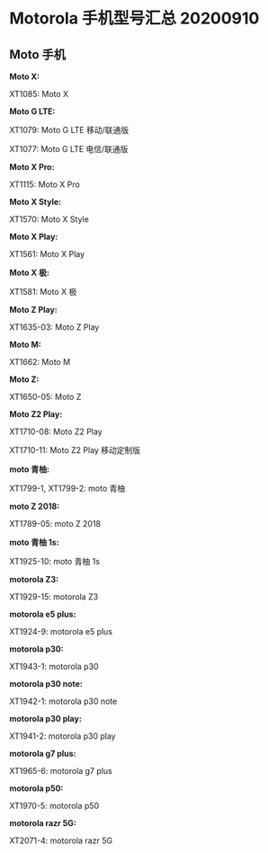 # Motorola 手机型号汇总 20200910

## Moto 手机

**Moto X:**

XT1085: Moto X

**Moto G LTE:**

XT1079: Moto G LTE 移动/联通版

XT1077: Moto G LTE 电信/联通版

**Moto X Pro:**

XT1115: Moto X Pro

**Moto X Style:**

XT1570: Moto X Style

**Moto X Play:**

XT1561: Moto X Play

**Moto X 极:**

XT1581: Moto X 极

**Moto Z Play:**

XT1635-03: Moto Z Play

**Moto M:**

XT1662: Moto M

**Moto Z:**

XT1650-05: Moto Z

**Moto Z2 Play:**

XT1710-08: Moto Z2 Play

XT1710-11: Moto Z2 Play 移动定制版

**moto 青柚:**

XT1799-1, XT1799-2: moto 青柚

**moto Z 2018:**

XT1789-05: moto Z 2018

**moto 青柚 1s:**

XT1925-10: moto 青柚 1s

**motorola Z3:**

XT1929-15: motorola Z3

**motorola e5 plus:**

XT1924-9: motorola e5 plus

**motorola p30:**

XT1943-1: motorola p30

**motorola p30 note:**

XT1942-1: motorola p30 note

**motorola p30 play:**

XT1941-2: motorola p30 play

**motorola g7 plus:**

XT1965-6: motorola g7 plus

**motorola p50:**

XT1970-5: motorola p50

**motorola razr 5G:**

XT2071-4: motorola razr 5G
